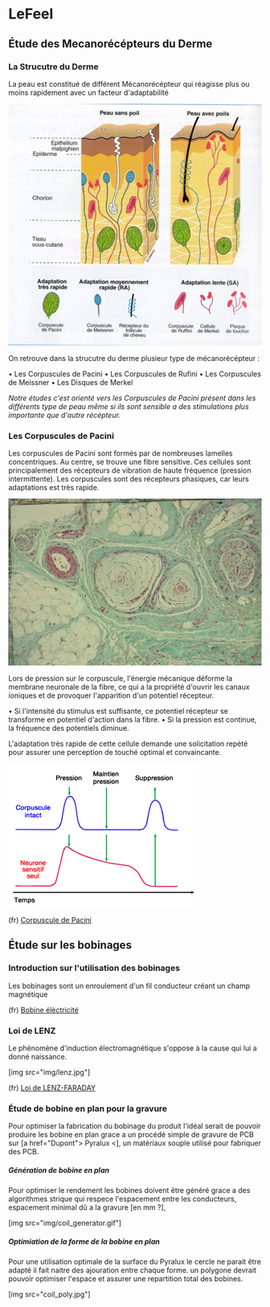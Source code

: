 
# LeFeel


## Étude des Mecanorécépteurs du Derme
### La Strucutre du Derme

La peau est constitué de différent Mécanorécépteur qui réagisse plus ou moins rapidement avec un facteur d'adaptabilité

![Structure Derme](img/structure_derme.jpg)

On retrouve dans la strucutre du derme plusieur type de mécanorécépteur :

• Les Corpuscules de Pacini
• Les Corpuscules de Rufini
• Les Corpuscules de Meissner
• Les Disques de Merkel

*Notre études c'est orienté vers les Corpuscules de Pacini présent dans les différents type de peau même si ils sont sensible a des stimulations plus importante que d'autre récépteur.*

### Les Corpuscules de Pacini

Les corpuscules de Pacini sont formés par de nombreuses lamelles concentriques. Au centre, se trouve une fibre sensitive. Ces cellules sont principalement des récepteurs de vibration de haute fréquence (pression intermittente). Les corpuscules sont des récepteurs phasiques, car leurs adaptations est très rapide.

![Corpuscule de Pacini](img/corpuscule_de_pacini_img.jpg)

Lors de pression sur le corpuscule, l'énergie mécanique déforme la membrane neuronale de la fibre, ce qui a la propriété d'ouvrir les canaux ioniques et de provoquer l'apparition d'un potentiel récepteur.

• Si l'intensité du stimulus est suffisante, ce potentiel récepteur se transforme en potentiel d'action dans la fibre.
• Si la pression est continue, la fréquence des potentiels diminue.

L'adaptation très rapide de cette cellule demande une solicitation repèté pour assurer une perception de touché optimal et convaincante.

![Adaptation Corpuscule de Pacini](img/corpuscule-pacini-adaptation.gif)

(fr) [Corpuscule de Pacini](https://fr.wikipedia.org/wiki/Corpuscule_de_Pacini)

## Étude sur les bobinages
### Introduction sur l'utilisation des bobinages

Les bobinages sont un enroulement d'un fil conducteur créant un champ magnétique

(fr) [Bobine élèctricité](https://fr.wikipedia.org/wiki/Bobine_(électricité))

### Loi de LENZ
Le phénomène d'induction électromagnétique s'oppose à la cause qui lui a donné naissance.

[img src="img/lenz.jpg"]

(fr) [Loi de LENZ-FARADAY](https://fr.wikipedia.org/wiki/Loi_de_Lenz-Faraday)

### Étude de bobine en plan pour la gravure

Pour optimiser la fabrication du bobinage du produit l'idéal serait de pouvoir produire les bobine en plan grace a un procédé simple de gravure de PCB sur [a href="Dupont"> Pyralux <], un matériaux souple utilisé pour fabriquer des PCB.

##### Génération de bobine en plan

Pour optimiser le rendement les bobines doivent être généré grace a des algorithmes strique qui respece l'espacement entre les conducteurs, espacement minimal dû a la gravure [en mm ?],

[img src="img/coil_generator.gif"]

##### Optimiation de la forme de la bobine en plan

Pour une utilisation optimale de la surface du Pyralux le cercle ne parait être adapté il fait naitre des ajouration entre chaque forme. un polygone devrait pouvoir optimiser l'espace et assurer une repartition total des bobines.

[img src="coil_poly.jpg"]
